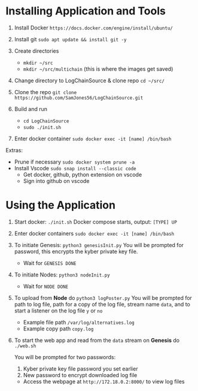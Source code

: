 # Installing Application and Tools

1. Install Docker `https://docs.docker.com/engine/install/ubuntu/`

2. Install git `sudo apt update && install git -y`



3. Create directories
    - `mkdir ~/src`
    - `mkdir ~/src/multichain` (this is where the images get saved)

4. Change directory to LogChainSource & clone repo `cd ~/src/`
  
5. Clone the repo `git clone https://github.com/SamJones56/LogChainSource.git`

6. Build and run
    - `cd LogChainSource`
    - `sudo ./init.sh`

7. Enter docker container `sudo docker exec -it [name] /bin/bash`

Extras:
- Prune if necessary `sudo docker system prune -a`
- Install Vscode `sudo snap install --classic code`
    - Get docker, github, python extension on vscode
    - Sign into github on vscode

# Using the Application
1. Start docker: `./init.sh`
    Docker compose starts, output: `[TYPE] UP`
 
2. Enter docker containers `sudo docker exec -it [name] /bin/bash`
 
3. To initiate Genesis: `python3 genesisInit.py`
    You will be prompted for password, this encrypts the kyber private key file.
      - Wait for `GENESIS DONE`
 
4. To initiate Nodes: `python3 nodeInit.py`
    - Wait for `NODE DONE`
 
5.  To upload from **Node** do `python3 logPoster.py`
     You will be prompted for path to log file, path for a copy of the log file, stream name `data`, and to start a listener on the log file `y` or `no`
      - Example file path `/var/log/alternatives.log`
      - Example copy path `copy.log`
 
6.  To start the web app and read from the `data` stream on **Genesis** do `./web.sh`
      
      You will be prompted for two passwords: 
      1. Kyber private key file password you set earlier
      2. New password to encrypt downloaded log file
      - Access the webpage at `http://172.18.0.2:8000/` to view log files